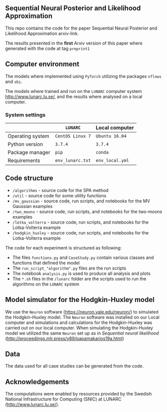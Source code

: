 ## Sequential Neural Posterior and Likelihood Approximation

This repo contains the code for the paper Sequential Neural Posterior and Likelihood Approximation arxiv-link. 

The results presented in the **first** Arxiv version of this paper where generated with the code at tag `preprint1`  

## Computer environment

The models where implemented using `PyTorch` utilizing the packages `nflows` and `sbi`.

The models where trained and run on the `LUNARC` computer system http://www.lunarc.lu.se/, and the results where analysed on a local computer.  

### System settings

|                  | `LUNARC`         |Local computer   | 
|------------------|------------------|-----------------|
| Operating system | `CentOS Linux 7` | `Ubuntu 16.04`  |
| Python version   | `3.7.4`          | `3.7.4`         |
| Package manager  | `pip`            | `conda`         |
| Requirements     | `env_lunarc.txt` | `env_local.yml` |

## Code structure 

- `/algorithms` - source code for the SPA method
- `/util` - source code for some utility functions
- `/mv_gaussian` - source code, run scripts, and notebooks for the MV Gaussian examples
- `/two_moons` - source code, run scripts, and notebooks for the two-moons examples
- `/lotka_volterra` - source code, run scripts, and notebooks for the Lotka-Volterra example
- `/hodgkin_huxley` - source code, run scripts, and notebooks for the Lotka-Volterra example

The code for each experiment is structured as following:

- The files `functions.py` and `CaseStudy.py` contain various classes and functions that defined the model
- The `run_script_"algorithm".py` files are the run scripts
- The notebook `analysis.py` is used to produce all analysis and  plots
- The `*.sh` files in the `/lunarc` folder are the scripts used to run the algorithms on the  `LUNARC` system


## Model simulator for the Hodgkin-Huxley model

We use the `Neuron` software (https://neuron.yale.edu/neuron/) to simulated the Hodgkin-Huxley model. The `Neuron` software was installed on our Local computer and simulations and calculations for the Hodgkin-Huxley was carried out on our local computer. When simulating the Hodgkin-Huxley model we utilized the same `Neuron` set up as in *Sequential neural likelihood* (http://proceedings.mlr.press/v89/papamakarios19a.html)   


## Data

The data used for all case studies can be generated from the code.

##  Acknowledgements

The computations were enabled by resources provided by the Swedish National Infrastructure for Computing (SNIC) at LUNARC (http://www.lunarc.lu.se/).
